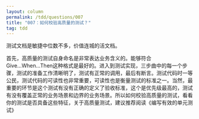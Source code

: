 ```yaml
---
layout: column
permalink: /tdd/questions/007
title: "007：如何校验高质量的测试？"
tag: tdd
---
```


测试文档是敏捷中位数不多，价值连城的活文档。

首先，高质量的测试自身命名是非常表达业务含义的。能够符合Give...When...Then这种格式是最好的。进入到测试实现，三步曲中的每一个步骤，测试的准备工作清晰明了，测试有正常的调用，最后有断言。测试代码时一等公民，测试代码的可读性也非常重要，可读性也是衡量测试的标准之一。当然，最重要的环节是这个测试有没有正确的定义了验收标准，这个是优先级最高的，测试有没有覆盖正常的业务场景和边界的业务场景。所以如何校验高质量的测试，看看你的测试是否具备这些特征，关于高质量测试，建议推荐阅读《编写有效的单元测试》
